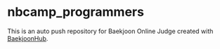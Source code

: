# nbcamp_programmers
This is an auto push repository for Baekjoon Online Judge created with [BaekjoonHub](https://github.com/BaekjoonHub/BaekjoonHub).
